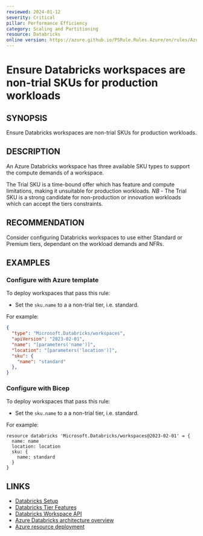 ```yaml
---
reviewed: 2024-01-12
severity: Critical
pillar: Performance Efficiency
category: Scaling and Partitioning
resource: Databricks
online version: https://azure.github.io/PSRule.Rules.Azure/en/rules/Azure.Databricks.SKU/
---
```


# Ensure Databricks workspaces are non-trial SKUs for production workloads 

## SYNOPSIS

Ensure Databricks workspaces are non-trial SKUs for production workloads.

## DESCRIPTION

An Azure Databricks workspace has three available SKU types to support the compute demands of a workspace.

The Trial SKU is a time-bound offer which has feature and compute limitations, making it unsuitable for production workloads.
*NB* - The Trial SKU is a strong candidate for non-production or innovation workloads which can accept the tiers constraints. 

## RECOMMENDATION

Consider configuring Databricks workspaces to use either Standard or Premium tiers, dependant on the workload demands and NFRs.

## EXAMPLES

### Configure with Azure template

To deploy workspaces that pass this rule:

- Set the `sku.name` to a a non-trial tier, i.e. standard.

For example:

```json
{
  "type": "Microsoft.Databricks/workspaces",
  "apiVersion": "2023-02-01",
  "name": "[parameters('name')]",
  "location": "[parameters('location')]",
  "sku": {
    "name": "standard"
  },
}
```

### Configure with Bicep

To deploy workspaces that pass this rule:

- Set the `sku.name` to a a non-trial tier, i.e. standard.

For example:

```bicep
resource databricks 'Microsoft.Databricks/workspaces@2023-02-01' = {
  name: name
  location: location
  sku: {
    name: standard
  }
}
```

## LINKS

- [Databricks Setup](https://learn.microsoft.com/en-us/azure/databricks/getting-started)
- [Databricks Tier Features](https://azure.microsoft.com/en-gb/pricing/details/databricks)
- [Databricks Workspace API](https://learn.microsoft.com/en-us/azure/templates/Microsoft.Databricks/workspaces)
- [Azure Databricks architecture overview](https://learn.microsoft.com/azure/databricks/getting-started/overview)
- [Azure resource deployment](https://learn.microsoft.com/azure/templates/microsoft.databricks/workspaces)
